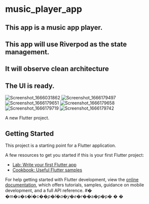 # music_player_app
## This app is a music app player. 
## This app will use Riverpod as the state management.
## It will observe clean architecture
## The UI is ready. 
![Screenshot_1666031862](https://user-images.githubusercontent.com/64620590/196682215-069168d5-9a52-4190-b4bd-bd00c2a5d3d3.png)
![Screenshot_1666179497](https://user-images.githubusercontent.com/64620590/196682223-eaa7b15e-5f8d-4653-8d54-c070339e9f70.png)
![Screenshot_1666179651](https://user-images.githubusercontent.com/64620590/196682228-86eb78d2-c7be-45af-9f26-a7a8f1c030c4.png)
![Screenshot_1666179658](https://user-images.githubusercontent.com/64620590/196682232-5bab7d5c-e558-410c-a848-ceb9de0e4336.png)
![Screenshot_1666179719](https://user-images.githubusercontent.com/64620590/196682245-65b6bbe7-493f-46c7-a756-d7f1f5d49c9d.png)
![Screenshot_1666179742](https://user-images.githubusercontent.com/64620590/196682263-35836b17-5ddd-4e82-923b-414cfd1bcc5d.png)


A new Flutter project.

## Getting Started

This project is a starting point for a Flutter application.

A few resources to get you started if this is your first Flutter project:

- [Lab: Write your first Flutter app](https://docs.flutter.dev/get-started/codelab)
- [Cookbook: Useful Flutter samples](https://docs.flutter.dev/cookbook)

For help getting started with Flutter development, view the
[online documentation](https://docs.flutter.dev/), which offers tutorials,
samples, guidance on mobile development, and a full API reference.
#� �m�u�s�i�c�_�p�l�a�y�e�r�_�a�p�p�
�
�
